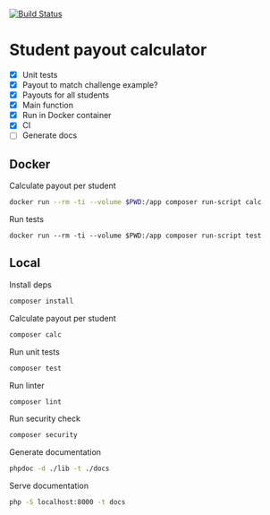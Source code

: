 [![Build Status](https://travis-ci.com/charlesmulder/student-payout-calculator.svg?token=1Tzw8t7hAJYswucSUiKm&branch=master)](https://travis-ci.com/charlesmulder/student-payout-calculator)

# Student payout calculator

- [X] Unit tests
- [X] Payout to match challenge example?
- [X] Payouts for all students
- [X] Main function
- [X] Run in Docker container
- [X] CI
- [ ] Generate docs

## Docker

Calculate payout per student

```sh
docker run --rm -ti --volume $PWD:/app composer run-script calc
```

Run tests

```
docker run --rm -ti --volume $PWD:/app composer run-script test
```

## Local

Install deps

```sh
composer install
```

Calculate payout per student

```sh
composer calc
```

Run unit tests

```sh
composer test
```

Run linter

```sh
composer lint
```

Run security check

```sh
composer security
```

Generate documentation

```sh
phpdoc -d ./lib -t ./docs
```

Serve documentation

```sh
php -S localhost:8000 -t docs
```
